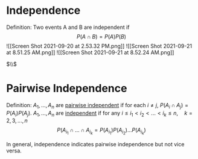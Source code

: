 # Independence
Definition: Two events A and B are independent if
$$P(A\cap B) = P(A)P(B)$$
![[Screen Shot 2021-09-20 at 2.53.32 PM.png]]
![[Screen Shot 2021-09-21 at 8.51.25 AM.png]]
![[Screen Shot 2021-09-21 at 8.52.24 AM.png]]

$\\$
# Pairwise Independence
Definition:
$A_1,...,A_n$ are <u>pairwise independent</u> if for each $i\neq j$, $P(A_i\cap A_j)=P(A_i)P(A_j)$.
$A_1,...,A_n$ are <u>independent</u> if for any $i\leq i_1<i_2<...<i_k\leq n,\quad k=2,3,...,n$
$$P(A_{i_1}\cap ...\cap A_{i_k}=P(A_{i_1})P(A_{i_2})...P(A_{i_k})$$

In general, independence indicates pairwise independence but not vice versa.
